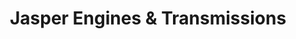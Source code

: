 ---
title: "Jasper Engines & Transmissions"
url: /jasper/jasper-engines-und-transmissions/
shop: Autowerkstatt
---